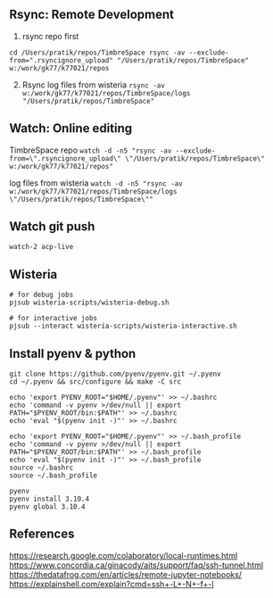 ## Rsync: Remote Development

1. rsync repo first

`cd /Users/pratik/repos/TimbreSpace
rsync -av --exclude-from=".rsyncignore_upload" "/Users/pratik/repos/TimbreSpace" w:/work/gk77/k77021/repos`

2. Rsync log files from wisteria
`rsync -av w:/work/gk77/k77021/repos/TimbreSpace/logs "/Users/pratik/repos/TimbreSpace"`

## Watch: Online editing

TimbreSpace repo
`
watch -d -n5 "rsync -av --exclude-from=\".rsyncignore_upload\" \"/Users/pratik/repos/TimbreSpace\" w:/work/gk77/k77021/repos"
`

log files from wisteria
`
watch -d -n5 "rsync -av w:/work/gk77/k77021/repos/TimbreSpace/logs \"/Users/pratik/repos/TimbreSpace\""
`

## Watch git push

`watch-2 acp-live`

## Wisteria

```
# for debug jobs 
pjsub wisteria-scripts/wisteria-debug.sh

# for interactive jobs
pjsub --interact wisteria-scripts/wisteria-interactive.sh

```
## Install pyenv & python

```
git clone https://github.com/pyenv/pyenv.git ~/.pyenv
cd ~/.pyenv && src/configure && make -C src

echo 'export PYENV_ROOT="$HOME/.pyenv"' >> ~/.bashrc
echo 'command -v pyenv >/dev/null || export PATH="$PYENV_ROOT/bin:$PATH"' >> ~/.bashrc
echo 'eval "$(pyenv init -)"' >> ~/.bashrc

echo 'export PYENV_ROOT="$HOME/.pyenv"' >> ~/.bash_profile
echo 'command -v pyenv >/dev/null || export PATH="$PYENV_ROOT/bin:$PATH"' >> ~/.bash_profile
echo 'eval "$(pyenv init -)"' >> ~/.bash_profile
source ~/.bashrc
source ~/.bash_profile

pyenv
pyenv install 3.10.4
pyenv global 3.10.4
```
## References
https://research.google.com/colaboratory/local-runtimes.html
https://www.concordia.ca/ginacody/aits/support/faq/ssh-tunnel.html
https://thedatafrog.com/en/articles/remote-jupyter-notebooks/
https://explainshell.com/explain?cmd=ssh+-L+-N+-f+-l
